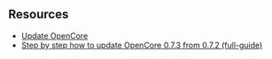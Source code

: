 

## Resources
* [Update OpenCore](https://dortania.github.io/OpenCore-Post-Install/universal/update.html#updating-opencore)
* [Step by step how to update OpenCore 0.7.3 from 0.7.2 (full-guide)](https://www.youtube.com/watch?v=IaczWE4g_5A)